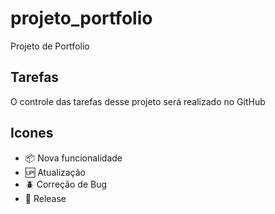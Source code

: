 # projeto_portfolio
Projeto de Portfolio

## Tarefas

O controle das tarefas desse projeto será realizado no GitHub

## Icones

- :package: Nova funcionalidade
- :up: Atualização
- :beetle: Correção de Bug
- :checkered_flag: Release
